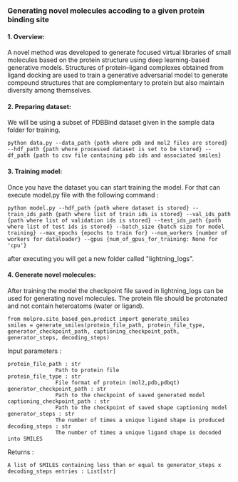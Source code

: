 ### Generating novel molecules accoding to a given protein binding site
#### 1. Overview:
A novel method was developed to generate focused virtual libraries of small molecules based on the protein structure using deep learning-based generative models. 
Structures of protein–ligand complexes obtained from ligand docking are used to train a generative adversarial model to generate compound structures that are complementary to protein but also maintain diversity among themselves. 


#### 2. Preparing dataset:
We will be using a subset of PDBBind dataset given in the sample data folder for training. 

    python data.py --data_path {path where pdb and mol2 files are stored} --hdf_path {path where processed dataset is set to be stored} --df_path {path to csv file containing pdb ids and associated smiles} 

#### 3. Training model: 
Once you have the dataset you can start training the model. For that can execute model.py file with the following command : 

    python model.py --hdf_path {path where dataset is stored} --train_ids_path {path where list of train ids is stored} --val_ids_path {path where list of validation ids is stored} --test_ids_path {path where list of test ids is stored} --batch_size {batch size for model training} --max_epochs {epochs to train for} --num_workers {number of workers for dataloader} --gpus {num_of_gpus_for_training: None for 'cpu'}

after executing you will get a new folder called "lightning_logs".

#### 4. Generate novel molecules:
After training the model the checkpoint file saved in lightning_logs can be used for generating novel molecules. The protein file should be protonated and not contain heteroatoms (water or ligand).

    from molpro.site_based_gen.predict import generate_smiles
    smiles = generate_smiles(protein_file_path, protein_file_type, generator_checkpoint_path, captioning_checkpoint_path, generator_steps, decoding_steps)
    
Input parameters :

    protein_file_path : str
                   Path to protein file
    protein_file_type : str
                   File format of protein (mol2,pdb,pdbqt)
    generator_checkpoint_path : str
                   Path to the checkpoint of saved generated model
    captioning_checkpoint_path : str
                   Path to the checkpoint of saved shape captioning model
    generator_steps : str 
                   The number of times a unique ligand shape is produced
    decoding_steps : str 
                   The number of times a unique ligand shape is decoded into SMILES

Returns : 

    A list of SMILES containing less than or equal to generator_steps x decoding_steps entries : List[str]

